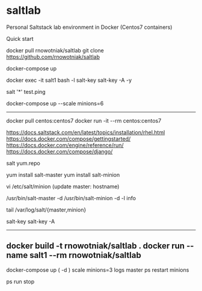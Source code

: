# saltlab
Personal Saltstack lab environment in Docker (Centos7 containers)


Quick start

docker pull rnowotniak/saltlab
git clone https://github.com/rnowotniak/saltlab

docker-compose up

docker exec -it salt1 bash -l
salt-key
salt-key -A -y

salt '*' test.ping

docker-compose up --scale minions=6



----------

docker pull centos:centos7
docker run -it --rm centos:centos7

https://docs.saltstack.com/en/latest/topics/installation/rhel.html
https://docs.docker.com/compose/gettingstarted/
https://docs.docker.com/engine/reference/run/
https://docs.docker.com/compose/django/


salt yum.repo

yum install salt-master
yum install salt-minion

vi /etc/salt/minion  (update master: hostname)

/usr/bin/salt-master -d
/usr/bin/salt-minion -d -l info

tail /var/log/salt/{master,minion}

salt-key
salt-key -A

---
docker build -t rnowotniak/saltlab .
docker run --name salt1 --rm rnowotniak/saltlab
--
docker-compose
up  ( -d )
scale minions=3
logs master
ps
restart minions


ps
run
stop

